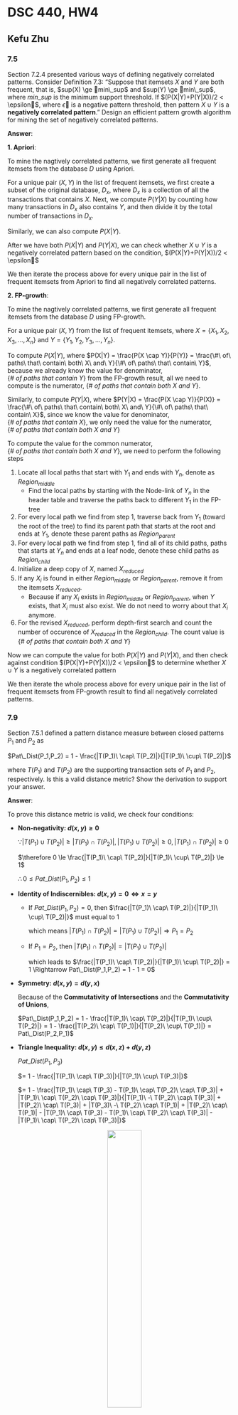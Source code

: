 # DSC 440, HW4
## Kefu Zhu

### 7.5

Section 7.2.4 presented various ways of defining negatively correlated patterns. Consider Definition 7.3: “Suppose that itemsets $X$ and $Y$ are both frequent, that is, $sup(X) \ge min\_sup$ and $sup(Y) \ge min\_sup$, where $min\_sup$ is the minimum support threshold. If $(P(X|Y)+P(Y|X))/2 < \epsilon$, where $\epsilon$ is a negative pattern threshold, then pattern $X \cup Y$ is a **negatively correlated pattern**.” Design an efficient pattern growth algorithm for mining the set of negatively correlated patterns.

**Answer**:


**1. Apriori**:

To mine the nagtively correlated patterns, we first generate all frequent itemsets from the database $D$ using Apriori. 

For a unique pair $(X,Y)$ in the list of frequent itemsets, we first create a subset of the original database, $D_x$, where $D_x$ is a collection of all the transactions that contains $X$. Next, we compute $P(Y|X)$ by counting how many transactions in $D_x$ also contains $Y$, and then divide it by the total number of transactions in $D_x$.

Similarly, we can also compute $P(X|Y)$.

After we have both $P(X|Y)$ and $P(Y|X)$, we can check whether $X \cup Y$ is a negatively correlated pattern based on the condition, $(P(X|Y)+P(Y|X))/2 < \epsilon$

We then iterate the process above for every unique pair in the list of frequent itemsets from Apriori to find all negatively correlated patterns.

**2. FP-growth**:

To mine the nagtively correlated patterns, we first generate all frequent itemsets from the database $D$ using FP-growth.

For a unique pair $(X,Y)$ from the list of frequent itemsets, where $X = \{X_1, X_2, X_3, ..., X_n\}$ and $Y = \{Y_1, Y_2, Y_3, ..., Y_n\}$.

To compute $P(X|Y)$, where $P(X|Y) = \frac{P(X \cap Y)}{P(Y)} = \frac{\#\ of\ paths\ that\ contain\ both\ X\ and\ Y}{\#\ of\ paths\ that\ contain\ Y}$, because we already know the value for denominator, $\{\#\ of\ paths\ that\ contain\ Y\}$ from the FP-growth result, all we need to compute is the numerator, $\{\#\ of\ paths\ that\ contain\ both\ X\ and\ Y\}$. 

Similarly, to compute $P(Y|X)$, where  $P(Y|X) = \frac{P(X \cap Y)}{P(X)} = \frac{\#\ of\ paths\ that\ contain\ both\ X\ and\ Y}{\#\ of\ paths\ that\ contain\ X}$, since we know the value for denominator, $\{\#\ of\ paths\ that\ contain\ X\}$, we only need the value for the numerator, $\{\#\ of\ paths\ that\ contain\ both\ X\ and\ Y\}$

To compute the value for the common numerator, $\{\#\ of\ paths\ that\ contain\ both\ X\ and\ Y\}$, we need to perform the following steps

1. Locate all local paths that start with $Y_1$ and ends with $Y_n$, denote as $Region_{middle}$
	- Find the local paths by starting with the Node-link of $Y_n$ in the header table and traverse the paths back to different $Y_1$ in the FP-tree 
2. For every local path we find from step 1, traverse back from $Y_1$ (toward the root of the tree) to find its parent path that starts at the root and ends at $Y_1$, denote these parent paths as $Region_{parent}$
3. For every local path we find from step 1, find all of its child paths, paths that starts at $Y_n$ and ends at a leaf node, denote these child paths as $Region_{child}$
4. Initialize a deep copy of $X$, named $X_{reduced}$
4. If any $X_i$ is found in either $Region_{middle}$ or $Region_{parent}$, remove it from the itemsets $X_{reduced}$. 
	- Because if any $X_i$ exists in $Region_{middle}$ or $Region_{parent}$, when $Y$ exists, that $X_i$ must also exist. We do not need to worry about that $X_i$ anymore.
5. For the revised $X_{reduced}$, perform depth-first search and count the number of occurence of $X_{reduced}$ in the $Region_{child}$. The count value is $\{\#\ of\ paths\ that\ contain\ both\ X\ and\ Y\}$

Now we can compute the value for both $P(X|Y)$ and $P(Y|X)$, and then check against condition $(P(X|Y)+P(Y|X))/2 < \epsilon$ to determine whether $X \cup Y$ is a negatively correlated pattern

We then iterate the whole process above for every unique pair in the list of frequent itemsets from FP-growth result to find all negatively correlated patterns.

### 7.9

Section 7.5.1 defined a pattern distance measure between closed patterns $P_1$ and $P_2$ as

<center>
$Pat\_Dist(P_1,P_2) = 1 - \frac{|T(P_1)\ \cap\ T(P_2)|}{|T(P_1)\ \cup\ T(P_2)|}$
</center>

where $T(P_1)$ and $T(P_2)$ are the supporting transaction sets of $P_1$ and $P_2$, respectively. Is this a valid distance metric? Show the derivation to support your answer.

**Answer**:

To prove this distance metric is valid, we check four conditions:

- **Non-negativity: $d(x,y) \ge 0$**

	$\because |T(P_1) \cup T(P_2)| \ge |T(P_1) \cap T(P_2)|, |T(P_1) \cup T(P_2)| \ge 0, |T(P_1) \cap T(P_2)| \ge 0$
	
	$\therefore 0 \le \frac{|T(P_1)\ \cap\ T(P_2)|}{|T(P_1)\ \cup\ T(P_2)|} \le 1$
	
	$\therefore 0 \le Pat\_Dist(P_1,P_2) \le 1$


- **Identity of Indiscernibles: $d(x,y) = 0 \Leftrightarrow x = y$**

	- If $Pat\_Dist(P_1,P_2) = 0$, then $\frac{|T(P_1)\ \cap\ T(P_2)|}{|T(P_1)\ \cup\ T(P_2)|}$ must equal to 1
	
		which means $|T(P_1) \cap T(P_2)| = |T(P_1) \cup T(P_2)| \Rightarrow P_1 = P_2$
	
	- If $P_1 = P_2$, then $|T(P_1) \cap T(P_2)| = |T(P_1) \cup T(P_2)|$

		which leads to $\frac{|T(P_1)\ \cap\ T(P_2)|}{|T(P_1)\ \cup\ T(P_2)|} = 1 \Rightarrow Pat\_Dist(P_1,P_2) = 1 - 1 = 0$

- **Symmetry: $d(x,y) = d(y,x)$**

	Because of the **Commutativity of Intersections** and the **Commutativity of Unions**,
	
	$Pat\_Dist(P_1,P_2) = 1 - \frac{|T(P_1)\ \cap\ T(P_2)|}{|T(P_1)\ \cup\ T(P_2)|} = 1 - \frac{|T(P_2)\ \cap\ T(P_1)|}{|T(P_2)\ \cup\ T(P_1)|} = Pat\_Dist(P_2,P_1)$
	

- **Triangle Inequality: $d(x,y) \le d(x,z) + d(y,z)$**

	$Pat\_Dist(P_1,P_3)$ 
	
	$= 1 - \frac{|T(P_1)\ \cap\ T(P_3)|}{|T(P_1)\ \cup\ T(P_3)|}$
	
	$= 1 - \frac{|T(P_1)\ \cap\ T(P_3) - T(P_1)\ \cap\ T(P_2)\ \cap\ T(P_3)| + |T(P_1)\ \cap\ T(P_2)\ \cap\ T(P_3)|}{|T(P_1)\ -\ T(P_2)\ \cap\ T(P_3)| + |T(P_2)\ \cap\ T(P_3)| + |T(P_3)\ -\ T(P_2)\ \cap\ T(P_1)| + |T(P_2)\ \cap\ T(P_1)| - |T(P_1)\ \cap\ T(P_3) - T(P_1)\ \cap\ T(P_2)\ \cap\ T(P_3)| - |T(P_1)\ \cap\ T(P_2)\ \cap\ T(P_3)|}$

	<center>
	<img src='graphs/Venn-Diagram.png', width=40%>
	</center>
	
	Consider the venn diagram above, we can notice that 
	
	$|T(P_2) \cap T(P_3)| + |T(P_2) \cap T(P_1)| - |T(P_1) \cap T(P_2) \cap T(P_3)| \le T(P_2)$
	
	Then after the substitution and several steps of reduction, we have
	
	$Pat\_Dist(P_1,P_3) \le 2 - \frac{|T(P_1)\ \cap\ T(P_2)|}{|T(P_1)| + |T(P_2)\ -\ T(P_1)\ \cap\  T(P_2)|} - \frac{|T(P_2)\ \cap\ T(P_3)|}{|T(P_2)| + |T(P_3)\ -\ T(P_2)\ \cap\  T(P_3)|}$
	
	Because
	
	$Pat\_Dist(P_1,P_2) + Pat\_Dist(P_2,P_3)$
	
	$= 2 - \frac{|T(P_1)\ \cap\ T(P_2)|}{|T(P_1)\ \cup\ T(P_2)|} - \frac{|T(P_2)\ \cap\ T(P_3)|}{|T(P_2)\ \cup\ T(P_3)|}$
	
	$= 2 - \frac{|T(P_1)\ \cap\ T(P_2)|}{|T(P_1)| + |T(P_2)\ -\ T(P_1)\ \cap\  T(P_2)|} - \frac{|T(P_2)\ \cap\ T(P_3)|}{|T(P_2)| + |T(P_3)\ -\ T(P_2)\ \cap\  T(P_3)|}$
	
	Therfore, we have $Pat\_Dist(P_1,P_3) \le Pat\_Dist(P_1,P_2) + Pat\_Dist(P_2,P_3)$

### 7.10

Association rule mining often generates a large number of rules, many of which may be similar, thus not containing much novel information. Design an efficient algorithm that **compresses** a large set of patterns into a small compact set. Discuss whether your mining method is robust under different pattern similarity definitions.

**Answer**:

One way to compress the result is to discard all association rules $X \rightarrow Y_{sub}$ when we already have $X \rightarrow Y$, where $Y_{sub}$ is a subset itemsets of $Y$. Because if we have association rule of $X \rightarrow Y$, $X \rightarrow Y_{sub}$ must also be true for any $Y_{sub}$



### 8.3

Given a decision tree, you have the option of (a) *converting* the decision tree to rules and then pruning the resulting rules, or (b) *pruning* the decision tree and then converting the pruned tree to rules.What advantage does (a) have over (b)?

**Answer**:

Converting the decision tree to rules and then pruning the resulting rules have the following advantages:

1. Allows taking advantage of the domain knowledge when making the pruning decision, rather than solely rely on metrics like Gini Index
2. Rules are more readable

### 8.5

Given a 5-GB data set with 50 attributes (each containing 100 distinct values) and 512 MB of main memory in your laptop, outline an efficient method that constructs decision trees in such large data sets. Justify your answer by rough calculation of your main memory usage.

**Answer**:

RainForest method could be used to address this kind of issue. In RainForest, datasets are transformed into AVC-lists. When constructing the decision tree, only the AVC-list is required rather than the whole datasets.

For this dataset, if we denote our classification target has $C$ different levels, we will then have $50$ AVC-lists where each AVC-list has dimension of $100 \times C$.

Assuming each number takes $8$ byets of memory, the RainForest method only requires $50 \times 100 \times C \times 8$ bytes. For a binary classification, $C = 2$, we only needs $40KB$

### 8.7

<center>
<img src='graphs/8.7.png', width=100%>
</center>

**Answer**:

**(a)**

When we compute $Info_A$, the information (entropy) to classify the class after using feature $A$ to make the split in decision tree, the **count** value associated for each tuple (row) need to be taken into consideration. Originally, each tuple (row) has a weight of $1$, but now each of them have weight of their **count** values.

**(b)**

<center>
<img src='graphs/Decision-Tree.png', width=100%>
</center>

**(c)**

Based on the naive bayes theorem, we have

$
\begin{cases}
P(system|junior) = \frac{23}{113} \\
P(26 ... 30|junior) = \frac{49}{113}\\
P(46K ... 50K|junior) = \frac{23}{113}
\end{cases}
$,
$
\begin{cases}
P(system|senior) = \frac{8}{52} \\
P(26 ... 30|senior) = \frac{0}{52}\\
P(46K ... 50K|senior) = \frac{40}{52}
\end{cases}
$

Because $P(26 ... 30|senior) = \frac{0}{52}$, we will correct all values using Laplace smoothing. Hence, we now have

$
\begin{cases}
P(system|junior) = \frac{24}{117} \\
P(26 ... 30|junior) = \frac{50}{119}\\
P(46K ... 50K|junior) = \frac{24}{119}
\end{cases}
$,
$
\begin{cases}
P(system|senior) = \frac{9}{56} \\
P(26 ... 30|senior) = \frac{1}{58}\\
P(46K ... 50K|senior) = \frac{41}{58}
\end{cases}
$

Denote $X$ as satisfying all conditions: "department = system", "age = 26 ... 30", "salary = 46K ... 50K", then we can compute

$P(X|junior) \approx 0.0119$ and $P(X|senior) \approx 0.0006$

Therefore, the naive bayes method will classify this tuple as junior


### 8.12

<center>
<img src='graphs/Figure-8.2.5.png', width=100%>
</center>

The data tuples of Figure 8.25 are sorted by decreasing probability value, as returned by a classifier. For each tuple, compute the values for the number of true positives $(TP)$, false positives $(FP)$, true negatives $(TN)$, and false negatives $(FN)$. Compute the truepositive rate $(TPR)$ and false positive rate $(FPR)$. Plot the ROC curve for the data.

**Answer**:

| Tuple # | Class | Probability | TP | FP | TN | FN | TPR | FPR |
|:-------:|:-----:|:-----------:|:--:|:--:|:--:|:--:|:---:|:---:|
| 1 | P | 0.95 | 1 | 0 | 5 | 4 | 0.2 | 0 |
| 2 | N | 0.85 | 1 | 1 | 4 | 4 | 0.2 | 0.2 |
| 3 | P | 0.78 | 2 | 1 | 4 | 3 | 0.4 | 0.2 |
| 4 | P | 0.66 | 3 | 1 | 4 | 2 | 0.6 | 0.2 |
| 5 | N | 0.60 | 3 | 2 | 3 | 2 | 0.6 | 0.4 |
| 6 | P | 0.55 | 4 | 2 | 3 | 1 | 0.8 | 0.4 |
| 7 | N | 0.53 | 4 | 3 | 2 | 1 | 0.8 | 0.6 |
| 8 | N | 0.52 | 4 | 4 | 1 | 1 | 0.8 | 0.8 |
| 9 | N | 0.51 | 4 | 5 | 0 | 1 | 0.8 | 1.0 |
| 10 | P | 0.40 | 5 | 5 | 0 | 0 | 1.0 | 1.0 |

<center>
<img src='graphs/ROC-Curve.png', width=100%>
</center>

### 8.14

Suppose that we want to *select between two prediction models*, $M_1$ and $M_2$. We have performed 10 rounds of 10-fold cross-validation on each model, where the same data partitioning in round $i$ is used for both $M_1$ and $M_2$. The error rates obtained for $M_1$ are $30.5, 32.2, 20.7, 20.6, 31.0, 41.0, 27.7, 26.0, 21.5, 26.0$. The error rates for $M_2$ are $22.4,14.5, 22.4, 19.6, 20.7, 20.4, 22.1, 19.4, 16.2, 35.0$. Comment on whether one model is significantly better than the other considering a significance level of 1%.

**Answer**:

To reach a conclusion, we can perform a two sample t test for determine whether one model is significantly better than the other. The following code are executed in R

```r
m1 = c(30.5,32.2,20.7,20.6,31.0,41.0,27.7,26.0,21.5,26.0)
m2 = c(22.4,14.5,22.4,19.6,20.7,20.4,22.1,19.4,16.2,35.0)
```

```r
t.test(m1,m2)
```
<center>
<img src='graphs/t-test.png', width=100%>
</center>

Since the p-value is $0.02561$, which is greater than the significance level of $1\%$, we do not have enough evidence to conclude which model is significantly better than the other based on the $1\%$ significance level.